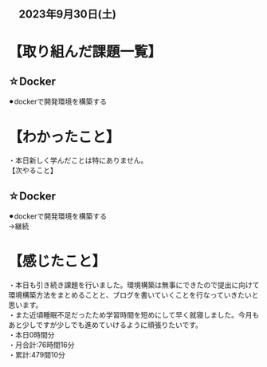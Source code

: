 ## 　2023年9月30日(土)
# 【取り組んだ課題一覧】
## ☆Docker
⚫︎dockerで開発環境を構築する<br>
# 【わかったこと】
・本日新しく学んだことは特にありません。<br>
【次やること】
## ☆Docker
⚫︎dockerで開発環境を構築する<br>
→継続
# 【感じたこと】
・本日も引き続き課題を行いました。環境構築は無事にできたので提出に向けて環境構築方法をまとめることと、ブログを書いていくことを行なっていきたいと思います。<br>
・また近頃睡眠不足だったため学習時間を短めにして早く就寝しました。今月もあと少しですが少しでも進めていけるように頑張りたいです。<br>
・本日0時間分<br>
・月合計:76時間16分<br>
・累計:479間10分<br>
